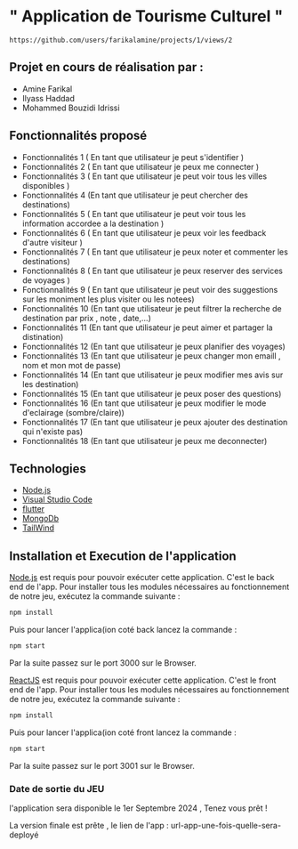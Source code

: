 # " Application de Tourisme Culturel " 


```
https://github.com/users/farikalamine/projects/1/views/2

```

## Projet en cours de réalisation par :

- Amine Farikal
- Ilyass Haddad 
- Mohammed Bouzidi Idrissi 


## Fonctionnalités proposé

- Fonctionnalités 1 ( En tant que utilisateur je peut s'identifier ) 
- Fonctionnalités 2 ( En tant que utilisateur je peux me connecter ) 
- Fonctionnalités 3 ( En tant que utilisateur je peut voir tous les villes disponibles )
- Fonctionnalités 4 (En tant que utilisateur je peut chercher des destinations)
- Fonctionnalités 5 ( En tant que utilisateur je peut voir tous les information accordee a la destination ) 
- Fonctionnalités 6 ( En tant que utilisateur je peux voir les feedback d'autre visiteur ) 
- Fonctionnalités 7 ( En tant que utilisateur je peux noter et commenter les destinations) 
- Fonctionnalités 8 ( En tant que utilisateur je peux reserver des services de voyages )
- Fonctionnalités 9 ( En tant que utilisateur je peut voir des suggestions sur les moniment les plus visiter ou les notees)
- Fonctionnalités 10 (En tant que utilisateur je peut filtrer la recherche de destination par prix , note , date,...)
- Fonctionnalités 11 (En tant que utilisateur je peut aimer et partager la distination)
- Fonctionnalités 12 (En tant que utilisateur je peux planifier des voyages)
- Fonctionnalités 13 (En tant que utilisateur je peux changer mon emaill , nom et mon mot de passe)
- Fonctionnalités 14 (En tant que utilisateur je peux modifier mes avis sur les destination)
- Fonctionnalités 15 (En tant que utilisateur je peux poser des questions)
- Fonctionnalités 16 (En tant que utilisateur je peux modifier le mode d'eclairage (sombre/claire))
- Fonctionnalités 17 (En tant que utilisateur je peux ajouter des destination qui n'existe pas)
- Fonctionnalités 18 (En tant que utilisateur je peux me deconnecter)

## Technologies

- [Node.js](https://nodejs.org/)
- [Visual Studio Code](https://code.visualstudio.com/)
- [flutter](https://flutter.dev/)
- [MongoDb](https://www.mongodb.com/)
- [TailWind](https://tailwindcss.com/)

## Installation et Execution de l'application 

[Node.js](https://nodejs.org/) est requis pour pouvoir exécuter cette application. C'est le back end de l'app. Pour installer tous les modules nécessaires au fonctionnement de notre jeu, exécutez la commande suivante :

```sh
npm install

```

Puis pour lancer l'applica(ion coté back lancez la commande : 

```sh
npm start

```

Par la suite passez sur le port 3000 sur le Browser.

[ReactJS](https://reactjs.org/) est requis pour pouvoir exécuter cette application. C'est le front end de l'app. Pour installer tous les modules nécessaires au fonctionnement de notre jeu, exécutez la commande suivante :

```sh
npm install

```

Puis pour lancer l'applica(ion coté front lancez la commande : 

```sh
npm start

```

Par la suite passez sur le port 3001 sur le Browser.



### Date de sortie du JEU

l'application  sera disponible le 1er Septembre 2024 , Tenez vous prêt !

La version finale est prête , le lien de l'app : url-app-une-fois-quelle-sera-deployé
